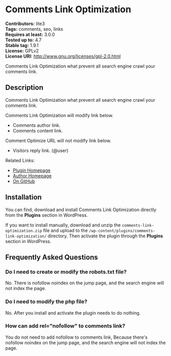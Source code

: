 # Comments Link Optimization #
**Contributors:** lite3  
**Tags:** comments, seo, links  
**Requires at least:** 3.0.0  
**Tested up to:** 4.7  
**Stable tag:** 1.9.1  
**License:** GPLv2  
**License URI:** http://www.gnu.org/licenses/gpl-2.0.html  

Comments Link Optimization what prevent all search engine crawl your comments link.

## Description ##

Comments Link Optimization what prevent all search engine crawl your comments link.

Comments Link Optimization will modify link below.

* Comments author link.
* Comments content link.

Comment Optimize URL will not modify link below.

* Visitors reply link. (@user)

Related Links:

* <a href="https://www.litefeel.com/comments-link-optimization/" title="Comments Link Optimization Plugin for WordPress">Plugin Homepage</a>
* <a href="https://www.litefeel.com/" title="Author For Comments Link Optimization Plugin">Author Homepage</a>
* <a href="https://github.com/lite3/comments-link-optimization" title="On GitHub">On GitHub</a>

## Installation ##

You can find, download and install Comments Link Optimization directly from the **Plugins** section in WordPress.

If you want to install manually, download and unzip the `comments-link-optimization.zip` file and upload to the `/wp-content/plugins/comments-link-optimization/` directory. Then activate the plugin through the **Plugins** section in WordPress.

## Frequently Asked Questions ##

### Do I need to create or modify the robots.txt file? ###

No. There is nofollow noindex on the jump page, and the search engine will not index the page.

### Do I need to modify the php file? ###

No. After you install and activate the plugin needs to do nothing.

### How can add rel="nofollow" to comments link? ###

You do not need to add nofollow to comments link, Because there's nofollow noindex on the jump page, and the search engine will not index the page.
